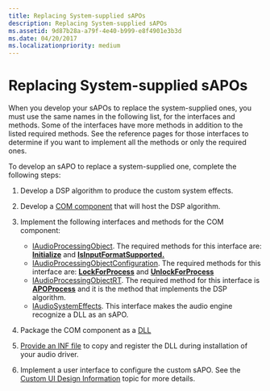 ```yaml
---
title: Replacing System-supplied sAPOs
description: Replacing System-supplied sAPOs
ms.assetid: 9d87b28a-a79f-4e40-b999-e8f4901e3b3d
ms.date: 04/20/2017
ms.localizationpriority: medium
---
```


# Replacing System-supplied sAPOs


When you develop your sAPOs to replace the system-supplied ones, you must use the same names in the following list, for the interfaces and methods. Some of the interfaces have more methods in addition to the listed required methods. See the reference pages for those interfaces to determine if you want to implement all the methods or only the required ones.

To develop an sAPO to replace a system-supplied one, complete the following steps:

1.  Develop a DSP algorithm to produce the custom system effects.

2.  Develop a [COM component](http://go.microsoft.com/fwlink/p/?linkid=106012) that will host the DSP algorithm.

3.  Implement the following interfaces and methods for the COM component:
    -   [IAudioProcessingObject](https://msdn.microsoft.com/library/windows/hardware/ff536501). The required methods for this interface are: [**Initialize**](https://msdn.microsoft.com/library/windows/hardware/ff536510) and [**IsInputFormatSupported.**](https://msdn.microsoft.com/library/windows/hardware/ff536511)
    -   [IAudioProcessingObjectConfiguration](https://msdn.microsoft.com/library/windows/hardware/ff536502). The required methods for this interface are: [**LockForProcess**](https://msdn.microsoft.com/library/windows/hardware/ff536503) and [**UnlockForProcess**](https://msdn.microsoft.com/library/windows/hardware/ff536504)
    -   [IAudioProcessingObjectRT](https://msdn.microsoft.com/library/windows/hardware/ff536505). The required method for this interface is [**APOProcess**](https://msdn.microsoft.com/library/windows/hardware/ff536506) and it is the method that implements the DSP algorithm.
    -   [IAudioSystemEffects](https://msdn.microsoft.com/library/windows/hardware/ff536514). This interface makes the audio engine recognize a DLL as an sAPO.

4.  Package the COM component as a [DLL](http://go.microsoft.com/fwlink/p/?linkid=106014)

5.  [Provide an INF file](https://msdn.microsoft.com/library/windows/hardware/ff549520) to copy and register the DLL during installation of your audio driver.

6.  Implement a user interface to configure the custom sAPO. See the [Custom UI Design Information](custom-ui-design-information.md) topic for more details.

 

 





